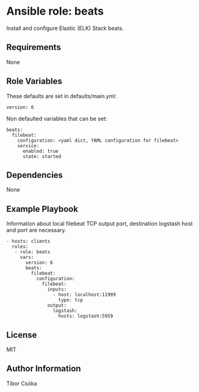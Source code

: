 Ansible role: beats
=========

Install and configure Elastic (ELK) Stack beats.

Requirements
------------

None

Role Variables
--------------

These defaults are set in defaults/main.yml:

    version: 6

Non defaulted variables that can be set:

    beats:
      filebeat:
        configuration: <yaml dict, YAML configuration for filebeat>
        service:
          enabled: true
          state: started

Dependencies
------------

None

Example Playbook
----------------

Information about local filebeat TCP output port, destination logstash host and port are necessary.

    - hosts: clients
      roles:
       - role: beats
         vars:
           version: 6
           beats:
             filebeat:
               configuration:
                 filebeat:
                   inputs:
                     - host: localhost:11999
                       type: tcp
                   output:
                     logstash:
                       hosts: logstash:5959

License
-------

MIT

Author Information
------------------

Tibor Csóka
